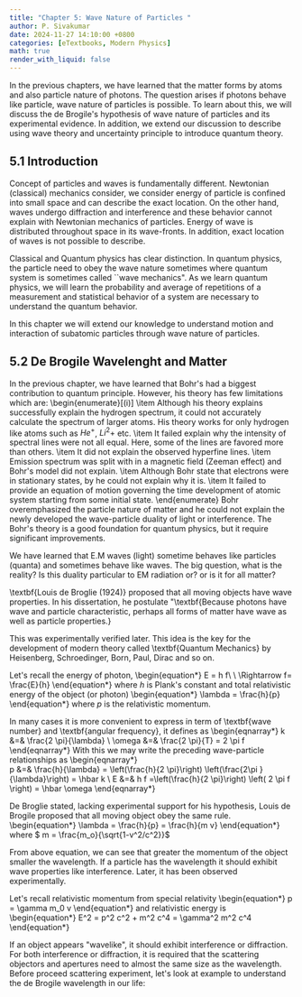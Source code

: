 ```yaml
---
title: "Chapter 5: Wave Nature of Particles "
author: P. Sivakumar
date: 2024-11-27 14:10:00 +0800
categories: [eTextbooks, Modern Physics]
math: true
render_with_liquid: false
---
```


In the previous chapters, we have learned that the matter forms by atoms and also particle nature of photons. The question arises if  photons behave like particle, wave nature of particles is possible. To learn about this, we will discuss the de Brogile's hypothesis of wave nature of particles and its experimental evidence.  In addition, we extend our discussion to describe using wave theory and uncertainty principle to introduce quantum theory. 


## 5.1 Introduction
Concept of particles and waves  is fundamentally different. Newtonian (classical) mechanics consider, we consider  energy of particle is confined into small space and can describe the exact location. On the other hand, waves undergo diffraction and interference and these behavior cannot explain with Newtonian mechanics of  particles. Energy of wave is distributed throughout space in its wave-fronts. In addition, exact location of waves is not possible to describe.  

Classical and Quantum physics has clear distinction. In quantum physics, the particle need to obey the wave nature sometimes where  quantum system  is sometimes called  ``wave mechanics".  As we learn quantum physics, we will learn the probability and average of repetitions of a measurement and statistical behavior  of a system are necessary to understand the quantum behavior.

In this chapter we will extend our knowledge to understand motion and interaction of subatomic particles through wave nature of particles. 

## 5.2 De Brogile Wavelenght and Matter 
In the previous chapter, we have learned  that Bohr's had a biggest contribution to quantum principle. However, his theory has few limitations which are:
\begin{enumerate}[(i)]
	\item Although his theory explains successfully explain the hydrogen spectrum, it could not accurately calculate the spectrum of larger atoms. His theory works for only hydrogen like atoms such as $He^+$, $Li^2+$ etc. 
	\item  It failed explain why the intensity of spectral lines were not all equal. Here, some of the lines are favored more than others.
	\item  It did not explain the observed hyperfine lines.
	\item  Emission spectrum was split with in a magnetic field  (Zeeman effect) and Bohr's model did not explain.
	\item  Although Bohr state that electrons were in stationary states, by he could not explain why it is.	
	\item It failed to provide  an  equation of motion governing  the time development of atomic system starting from some initial state. 
\end{enumerate}
Bohr overemphasized  the particle nature of matter and  he could not explain the newly developed the wave-particle duality of light or interference. The Bohr's theory  is a good foundation for quantum physics, but it require significant improvements. 

We have learned that E.M waves (light) sometime behaves  like  particles (quanta) and sometimes behave like waves. The big question, what is the reality? Is this duality  particular to EM radiation or? or is it for all matter?

\textbf{Louis de Broglie (1924)} proposed that all moving objects have wave properties. In his dissertation, he postulate "\textbf{Because photons have wave and particle characteristic, perhaps all forms of matter have wave as well as  particle properties.}

This was experimentally verified later. This idea  is the key for the development of modern theory called  \textbf{Quantum Mechanics} by Heisenberg, Schroedinger, Born, Paul, Dirac and so on.

Let's recall the  energy of photon,
\begin{equation*}
 	E = h f\ \ \Rightarrow 	f= \frac{E}{h}
\end{equation*}
where $h$ is Plank's constant and  total relativistic energy of the object (or photon) 
\begin{equation*}
	\lambda = \frac{h}{p}
\end{equation*}
where $p$ is the relativistic  momentum. 

In many cases it is more convenient  to express in term of \textbf{wave number} and \textbf{angular  frequency}, it defines as
\begin{eqnarray*}
k &=& \frac{2 \pi}{\lambda} \\
 \omega &=&  \frac{2 \pi}{T} = 2 \pi f
\end{eqnarray*} 
With this  we may  write the preceding wave-particle  relationships as
\begin{eqnarray*}	
		p &=& \frac{h}{\lambda} = \left(\frac{h}{2 \pi}\right) \left(\frac{2\pi }{\lambda}\right) =   \hbar k  \\
		  E &=& h f  =\left(\frac{h}{2 \pi}\right) \left( 2 \pi f \right) = \hbar \omega
\end{eqnarray*}

De Broglie stated, lacking experimental support for his hypothesis,
Louis de Brogile proposed that all moving object obey the same rule. 
\begin{equation*}
\lambda = \frac{h}{p} = \frac{h}{m v}
\end{equation*}
where $ m = \frac{m_o}{\sqrt{1-v^2/c^2}}$

From above equation, we can see that greater  the momentum of the object smaller  the wavelength. If a particle has the wavelength it should exhibit  wave  properties like interference. Later, it has been observed experimentally. 

Let's recall relativistic momentum from special relativity
\begin{equation*}
		p = \gamma m_0 v
\end{equation*}
and relativistic energy is
\begin{equation*}
		E^2 =  p^2 c^2 + m^2 c^4 = \gamma^2 m^2 c^4
\end{equation*}

If an object appears "wavelike", it should exhibit interference or diffraction. For both  interference or diffraction, it is required  that the scattering objectors and apertures need to almost  the same size as the wavelength. Before proceed scattering experiment,  let's look at example to understand the de Brogile wavelength in our life: